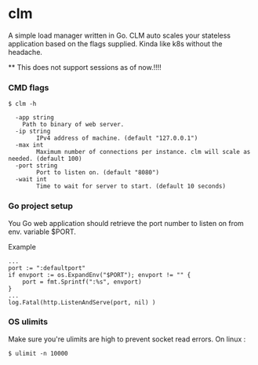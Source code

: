 # clm
A simple load manager written in Go. CLM auto scales your stateless application based on the flags supplied. Kinda like k8s without the headache.

** This does not support sessions as of now.!!!!

### CMD flags
	$ clm -h

	  -app string
    	Path to binary of web server.
	  -ip string
	    	IPv4 address of machine. (default "127.0.0.1")
	  -max int
	    	Maximum number of connections per instance. clm will scale as needed. (default 100)
	  -port string
	    	Port to listen on. (default "8080")
	  -wait int
	    	Time to wait for server to start. (default 10 seconds)


### Go project setup
You Go web application should retrieve the port number to listen on from env. variable $PORT.

Example
	
	...
	port := ":defaultport"
	if envport := os.ExpandEnv("$PORT"); envport != "" {
		port = fmt.Sprintf(":%s", envport)
	}
	...
	log.Fatal(http.ListenAndServe(port, nil) )

### OS ulimits

Make sure you're ulimits are high to prevent socket read errors. On linux :

	$ ulimit -n 10000
